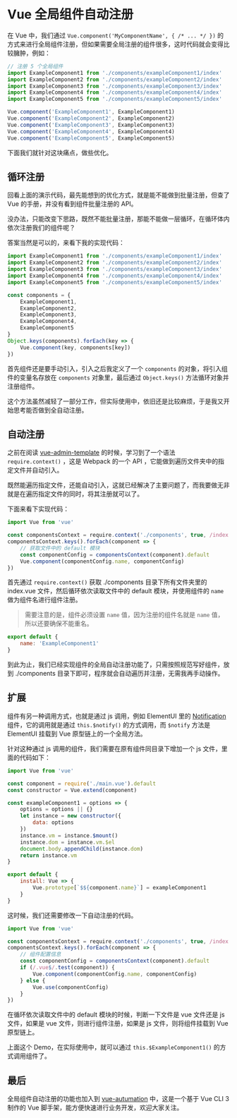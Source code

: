 # Vue 全局组件自动注册

在 Vue 中，我们通过 `Vue.component('MyComponentName', { /* ... */ })` 的方式来进行全局组件注册，但如果需要全局注册的组件很多，这时代码就会变得比较臃肿，例如：

```js
// 注册 5 个全局组件
import ExampleComponent1 from './components/exampleComponent1/index'
import ExampleComponent2 from './components/exampleComponent2/index'
import ExampleComponent3 from './components/exampleComponent3/index'
import ExampleComponent4 from './components/exampleComponent4/index'
import ExampleComponent5 from './components/exampleComponent5/index'

Vue.component('ExampleComponent1', ExampleComponent1)
Vue.component('ExampleComponent2', ExampleComponent2)
Vue.component('ExampleComponent3', ExampleComponent3)
Vue.component('ExampleComponent4', ExampleComponent4)
Vue.component('ExampleComponent5', ExampleComponent5)

```

下面我们就针对这块痛点，做些优化。

## 循环注册

回看上面的演示代码，最先能想到的优化方式，就是能不能做到批量注册，但查了 Vue 的手册，并没有看到组件批量注册的 API。

没办法，只能改变下思路，既然不能批量注册，那能不能做一层循环，在循环体内依次注册我们的组件呢？

答案当然是可以的，来看下我的实现代码：

```js
import ExampleComponent1 from './components/exampleComponent1/index'
import ExampleComponent2 from './components/exampleComponent2/index'
import ExampleComponent3 from './components/exampleComponent3/index'
import ExampleComponent4 from './components/exampleComponent4/index'
import ExampleComponent5 from './components/exampleComponent5/index'

const components = {
    ExampleComponent1,
    ExampleComponent2,
    ExampleComponent3,
    ExampleComponent4,
    ExampleComponent5
}
Object.keys(components).forEach(key => {
    Vue.component(key, components[key])
})

```

首先组件还是要手动引入，引入之后我定义了一个 `components` 的对象，将引入组件的变量名存放在 `components` 对象里，最后通过 `Object.keys()` 方法循环对象并注册组件。

这个方法虽然减轻了一部分工作，但实际使用中，依旧还是比较麻烦，于是我又开始思考能否做到全自动注册。

## 自动注册

之前在阅读 [vue-admin-template](https://github.com/PanJiaChen/vue-admin-template) 的时候，学习到了一个语法 `require.context()` ，这是 Webpack 的一个 API ，它能做到遍历文件夹中的指定文件并自动引入。

既然能遍历指定文件，还能自动引入，这就已经解决了主要问题了，而我要做无非就是在遍历指定文件的同时，将其注册就可以了。

下面来看下实现代码：

```js
import Vue from 'vue'

const componentsContext = require.context('./components', true, /index.vue$/)
componentsContext.keys().forEach(component => {
    // 获取文件中的 default 模块
    const componentConfig = componentsContext(component).default
    Vue.component(componentConfig.name, componentConfig)
})

```

首先通过 `require.context()` 获取 ./components 目录下所有文件夹里的 index.vue 文件，然后循环依次读取文件中的 default 模块，并使用组件的 `name` 做为组件名进行组件注册。

> 需要注意的是，组件必须设置 `name` 值，因为注册的组件名就是 `name` 值，所以还要确保不能重名。

```js
export default {
    name: 'ExampleComponent1'
}

```

到此为止，我们已经实现组件的全局自动注册功能了，只需按照规范写好组件，放到 ./components 目录下即可，程序就会自动遍历并注册，无需我再手动操作。

## 扩展

组件有另一种调用方式，也就是通过 js 调用，例如 ElementUI 里的 [Notification](https://element.eleme.cn/#/zh-CN/component/notification) 组件，它的调用就是通过 `this.$notify()` 的方式调用，而 `$notify` 方法是 ElementUI 挂载到 Vue 原型链上的一个全局方法。

针对这种通过 js 调用的组件，我们需要在原有组件同目录下增加一个 js 文件，里面的代码如下：

```js
import Vue from 'vue'

const component = require('./main.vue').default
const constructor = Vue.extend(component)

const exampleComponent1 = options => {
    options = options || {}
    let instance = new constructor({
        data: options
    })
    instance.vm = instance.$mount()
    instance.dom = instance.vm.$el
    document.body.appendChild(instance.dom)
    return instance.vm
}

export default {
    install: Vue => {
        Vue.prototype[`$${component.name}`] = exampleComponent1
    }
}

```

这时候，我们还需要修改一下自动注册的代码。

```js
import Vue from 'vue'

const componentsContext = require.context('./components', true, /index.(vue|js)$/)
componentsContext.keys().forEach(component => {
    // 组件配置信息
    const componentConfig = componentsContext(component).default
    if (/.vue$/.test(component)) {
        Vue.component(componentConfig.name, componentConfig)
    } else {
        Vue.use(componentConfig)
    }
})

```

在循环依次读取文件中的 default 模块的时候，判断一下文件是 vue 文件还是 js 文件，如果是 vue 文件，则进行组件注册，如果是 js 文件，则将组件挂载到 Vue 原型链上。

上面这个 Demo，在实际使用中，就可以通过 `this.$ExampleComponent1()` 的方式调用组件了。

## 最后

全局组件自动注册的功能也加入到 [vue-autumation](https://gitee.com/eoner/vue-automation/) 中，这是一个基于 Vue CLI 3 制作的 Vue 脚手架，能方便快速进行业务开发，欢迎大家关注。
